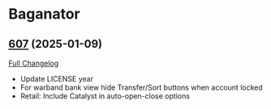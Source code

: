 # Baganator

## [607](https://github.com/Baganator/Baganator/tree/607) (2025-01-09)
[Full Changelog](https://github.com/Baganator/Baganator/compare/606...607) 

- Update LICENSE year  
- For warband bank view hide Transfer/Sort buttons when account locked  
- Retail: Include Catalyst in auto-open-close options  
